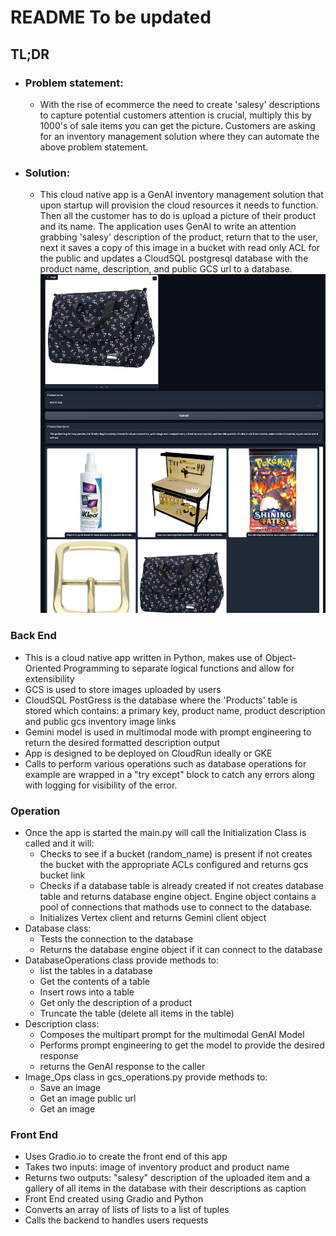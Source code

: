 # README To be updated


## TL;DR
- ### Problem statement: 
  - With the rise of ecommerce the need to create 'salesy' descriptions to capture potential customers attention is crucial, multiply this by 1000's of sale items you can get the picture. Customers are asking for an inventory management solution where they can automate the above problem statement.  
- ### Solution: 
  - This cloud native app is a GenAI inventory management solution that upon startup will provision the cloud resources it needs to function.  Then all the customer has to do is upload a picture of their product and its name.  The application uses GenAI to write an attention grabbing 'salesy' description of the product, return that to the user, next it saves a copy of this image in a bucket with read only ACL for the public and updates a CloudSQL postgresql database with the product name, description, and public GCS url to a database.
![FrontEnd.png](FrontEnd.png)


### Back End
- This is a cloud native app written in Python, makes use of Object-Oriented Programming to separate logical functions and allow for extensibility
- GCS is used to store images uploaded by users
- CloudSQL PostGress is the database where the 'Products' table is stored which contains: a primary key, product name, product description and public gcs inventory image links
- Gemini model is used in multimodal mode with prompt engineering to return the desired formatted description output
- App is designed to be deployed on CloudRun ideally or GKE
- Calls to perform various operations such as database operations for example are wrapped in a "try except" block to catch any errors along with logging for visibility of the error.

### Operation
- Once the app is started the main.py will call the Initialization Class is called and it will:
  - Checks to see if a bucket (random_name) is present if not creates the bucket with the appropriate ACLs configured and returns gcs bucket link
  - Checks if a database table is already created if not creates database table and returns database engine object.  Engine object contains a pool of connections that mathods use to connect to the database.
  - Initializes Vertex client and returns Gemini client object
- Database class: 
  - Tests the connection to the database
  - Returns the database engine object if it can connect to the database
- DatabaseOperations class provide methods to:
  - list the tables in a database
  - Get the contents of a table
  - Insert rows into a table
  - Get only the description of a product
  - Truncate the table (delete all items in the table)
- Description class:
  - Composes the multipart prompt for the multimodal GenAI Model
  - Performs prompt engineering to get the model to provide the desired response 
  - returns the GenAI response to the caller
- Image_Ops class in gcs_operations.py provide methods to:
  - Save an image
  - Get an image public url
  - Get an image 

### Front End
- Uses Gradio.io to create the front end of this app
- Takes two inputs: image of inventory product and product name
- Returns two outputs: "salesy" description of the uploaded item and 
a gallery of all items in the database with their descriptions as caption
- Front End created using Gradio and Python
- Converts an array of lists of lists to a list of tuples
- Calls the backend to handles users requests